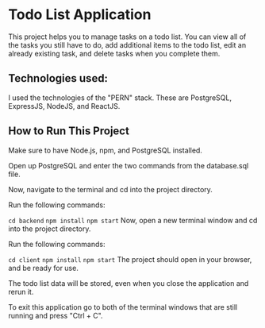 # Todo List Application

This project helps you to manage tasks on a todo list. You can view all of the tasks you still have to do, add additional items to the todo list, edit an already existing task, and delete tasks when you complete them.

## Technologies used:

I used the technologies of the "PERN" stack. These are PostgreSQL, ExpressJS, NodeJS, and ReactJS.

## How to Run This Project

Make sure to have Node.js, npm, and PostgreSQL installed.

Open up PostgreSQL and enter the two commands from the database.sql file.

Now, navigate to the terminal and cd into the project directory.

Run the following commands:

```cd backend```
```npm install```
```npm start```
Now, open a new terminal window and cd into the project directory.

Run the following commands:

```cd client```
```npm install```
```npm start```
The project should open in your browser, and be ready for use.

The todo list data will be stored, even when you close the application and rerun it.

To exit this application go to both of the terminal windows that are still running and press "Ctrl + C".